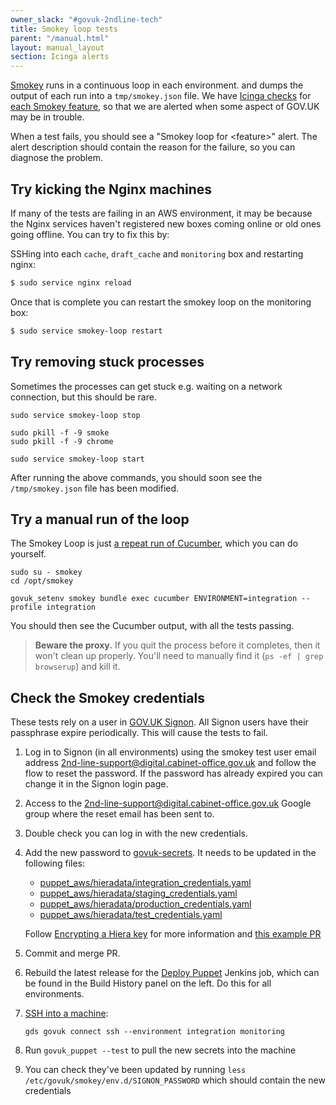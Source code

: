 ```yaml
---
owner_slack: "#govuk-2ndline-tech"
title: Smokey loop tests
parent: "/manual.html"
layout: manual_layout
section: Icinga alerts
---
```


[Smokey][smokey] runs in a continuous loop in each environment.
and dumps the output of each run into a `tmp/smokey.json` file.
We have [Icinga checks] for [each Smokey feature], so that
we are alerted when some aspect of GOV.UK may be in trouble.

When a test fails, you should see a "Smokey loop for \<feature\>"
alert. The alert description should contain the reason for the
failure, so you can diagnose the problem.

## Try kicking the Nginx machines

If many of the tests are failing in an AWS environment, it may be because the Nginx services haven't registered new
boxes coming online or old ones going offline. You can try to fix this by:

SSHing into each `cache`, `draft_cache` and `monitoring` box and restarting nginx:

```bash
$ sudo service nginx reload
```

Once that is complete you can restart the smokey loop on the monitoring box:

```bash
$ sudo service smokey-loop restart
```

## Try removing stuck processes

Sometimes the processes can get stuck e.g. waiting on a network connection, but this should be rare.

```shell
sudo service smokey-loop stop

sudo pkill -f -9 smoke
sudo pkill -f -9 chrome

sudo service smokey-loop start
```

After running the above commands, you should soon see the `/tmp/smokey.json` file has been modified.

## Try a manual run of the loop

The Smokey Loop is just [a repeat run of Cucumber](https://github.com/alphagov/smokey/blob/main/tests_json_output.sh#L27), which you can do yourself.

```shell
sudo su - smokey
cd /opt/smokey

govuk_setenv smokey bundle exec cucumber ENVIRONMENT=integration --profile integration
```

You should then see the Cucumber output, with all the tests passing.

> **Beware the proxy.** If you quit the process before it completes, then it won't clean up properly. You'll need to manually find it (`ps -ef | grep browserup`) and kill it.

## Check the Smokey credentials

These tests rely on a user in [GOV.UK Signon][signon]. All Signon users have
their passphrase expire periodically. This will cause the tests to fail.

1. Log in to Signon (in all environments) using the smokey test user email address 2nd-line-support@digital.cabinet-office.gov.uk and follow the flow to reset the password. If the password has already expired you can change it in the Signon login page.
1. Access to the 2nd-line-support@digital.cabinet-office.gov.uk Google group where the reset email has been sent to.
1. Double check you can log in with the new credentials.
1. Add the new password to [govuk-secrets]. It needs to be updated in the following files:

    - [puppet_aws/hieradata/integration_credentials.yaml](https://github.com/alphagov/govuk-secrets/blob/main/puppet_aws/hieradata/integration_credentials.yaml)
    - [puppet_aws/hieradata/staging_credentials.yaml](https://github.com/alphagov/govuk-secrets/blob/main/puppet_aws/hieradata/staging_credentials.yaml)
    - [puppet_aws/hieradata/production_credentials.yaml](https://github.com/alphagov/govuk-secrets/blob/main/puppet_aws/hieradata/production_credentials.yaml)
    - [puppet_aws/hieradata/test_credentials.yaml](https://github.com/alphagov/govuk-secrets/blob/main/puppet_aws/hieradata/test_credentials.yaml)

    Follow [Encrypting a Hiera key](/manual/encrypted-hiera-data.html#encrypting-a-hiera-key) for more information and [this example PR](https://github.com/alphagov/govuk-secrets/pull/1376)
1. Commit and merge PR.
1. Rebuild the latest release for the [Deploy Puppet](https://deploy.integration.publishing.service.gov.uk/job/Deploy_Puppet) Jenkins job, which can be found in the Build History panel on the left. Do this for all environments.
1. [SSH into a machine](/manual/howto-ssh-to-machines.html#header):

    ```
    gds govuk connect ssh --environment integration monitoring
    ```

1. Run `govuk_puppet --test` to pull the new secrets into the machine
1. You can check they've been updated by running `less /etc/govuk/smokey/env.d/SIGNON_PASSWORD` which should contain the new credentials

[signon]: https://github.com/alphagov/signon
[smokey]: https://github.com/alphagov/smokey
[each Smokey feature]: https://github.com/alphagov/smokey/blob/main/docs/deployment.md#after-you-merge
[Icinga checks]: https://github.com/alphagov/govuk-puppet/blob/master/modules/monitoring/manifests/checks/smokey.pp
[a separate "Smokey" alert]: https://github.com/alphagov/govuk-puppet/blob/master/modules/icinga/manifests/config/smokey.pp
[govuk-secrets]: https://github.com/alphagov/govuk-secrets
